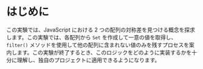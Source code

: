 # はじめに

この実験では、JavaScript における 2 つの配列の対称差を見つける概念を探求します。この実験では、各配列から `Set` を作成して一意の値を取得し、`filter()` メソッドを使用して他の配列に含まれない値のみを残すプロセスを案内します。この実験が終了するとき、このロジックをどのように実装するかを十分に理解し、独自のプロジェクトに適用できるようになります。
